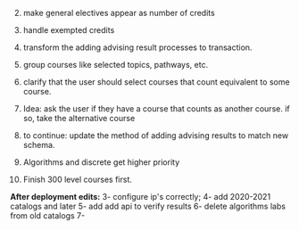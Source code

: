 2. make general electives appear as number of credits
3. handle exempted credits
4. transform the adding advising result processes to transaction.

5. group courses like selected topics, pathways, etc.
6. clarify that the user should select courses that count equivalent to some course.
7. Idea: ask the user if they have a course that counts as another course. if so, take the alternative course
8. to continue: update the method of adding advising results to match new schema.

9. Algorithms and discrete get higher priority
10. Finish 300 level courses first.

**After deployment edits:**
3- configure ip's correctly;
4- add 2020-2021 catalogs and later
5- add add api to verify results
6- delete algorithms labs from old catalogs
7-
